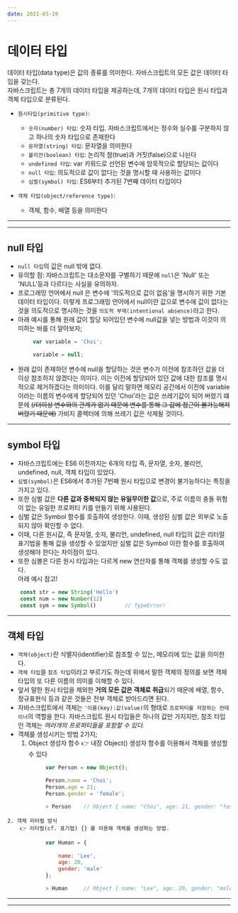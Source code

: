 ```yaml
---
date: 2021-03-19
---
```


# 데이터 타입 

데이터 타입(data type)은 값의 종류를 의미한다. 자바스크립트의 모든 값은 데이터 타입을 갖는다. 
<br> 자바스크립트는 총 7개의 데이터 타입을 제공하는데, 7개의 데이터 타입은 원시 타입과 객체 타입으로 분류된다.  

- `원시타입(primitive type)`: 
	- `숫자(number) 타입`: 숫자 타입. 자바스크립트에서는 정수와 실수를 구분하지 않고 하나의 숫자 타입으로 존재한다
	- `문자열(string) 타입`: 문자열을 의미한다 
	- `불리언(boolean) 타입`: 논리적 참(true)과 거짓(false)으로 나뉜다 
	- `undefined 타입`: var 키워드로 선언된 변수에 암묵적으로 할당되는 값이다 
	- `null 타입`: 의도적으로 값이 없다는 것을 명시할 때 사용하는 값이다
	- `심벌(symbol) 타입`: ES6부터 추가된 7번째 데이터 타입이다 

- `객체 타입(object/reference type)`: 
	- 객체, 함수, 배열 등을 의미한다 

---
---

## null 타입 
- `null 타입`의 값은 null 밖에 없다. 
- 유의할 점: 자바스크립트는 대소문자를 구별하기 때문에 `null`은 'Null' 또는 'NULL'등과 다르다는 사실을 유의하자. 
- 프로그래밍 언어에서 null 은 변수에 '의도적으로 값이 없음'을 명시하기 위한 기본 데이터 타입이다. 이렇게 프로그래밍 언어에서 null이란 값으로 변수에 값이 없다는 것을 의도적으로 명시하는 것을 `의도적 부재(intentional absence)`라고 한다. 
- 아래 예시를 통해 원래 값이 할당 되어있던 변수에 null값을 넣는 방법과 이것이 의미하는 바를 더 알아보자; 
```javascript
		var variable = 'Choi'; 

		variable = null;  
``` 
- 원래 값이 존재하던 변수에 null을 할당하는 것은 변수가 이전에 참조하던 값을 더 이상 참조하지 않겠다는 의미다. 이는 이전에 할당되어 있던 값에 대한 참조를 명시적으로 제거하겠다는 의미이다. 이를 달리 말하면 메모리 공간에서 이전에 variable이라는 이름의 변수에게 할당되어 있던 'Choi'라는 값은 쓰레기값이 되어 버렸기 떄문에 ~~(/더이상 변수와의 관계가 없기 때문에 변수를 통해 그 값에 접근이 불가능해져 버렸기 때문에)~~ 가비지 콜렉터에 의해 쓰레기 값은 삭제될 것이다. 
---

## symbol 타입 

- 자바스크립트에는 ES6 이전까지는 6개의 타입 즉, 문자열, 숫자, 불리언, undefined, null, 객체 타입이 있었다. 
- `심벌(symbol)`은 ES6에서 추가된 7번째 원시 타입으로 변경이 불가능하다는 특징을 가지고 있다. 
- 또한 심벌 값은 **다른 값과 중복되지 않는 유일무이한 값**으로, 주로 이름의 충돌 위험이 없는 유일한 프로퍼티 키를 만들기 위해 사용된다. 
- 심벌 값은 Symbol 함수를 호출하여 생성한다. 이때, 생성된 심벌 값은 외부로 노출되지 않아 확인할 수 없다. 
- 이때, 다른 원시값, 즉 문자열, 숫자, 불리언, undefined, null 타입의 값은 리터럴 표기법을 통해 값을 생성할 수 있었지만 심벌 값은 Symbol 이란 함수를 호출하여 생성해야 한다는 차이점이 있다.
- 또한 심볼은 다른 원시 타입과는 다르게 new 연산자를 통해 객체를 생성할 수도 없다. 
<br> 아래 예시 참고! 
```javascript
	const str = new String('Hello')
	const num = new Number(12)
	const sym = new Symbol()         // TypeError!
```
---

## 객체 타입 

- `객체(object)`란 식별자(identifier)로 참조할 수 있는, 메모리에 있는 값을 의미한다.  
- `객체 타입`을 `참조 타입`이라고 부르기도 하는데 위에서 말한 객체의 정의를 보면 객체타입의 또 다른 이름의 의미를 이해할 수 있다. 
- 앞서 말한 원시 타입을 제외한 **거의 모든 값은 객체로 취급**되기 때문에 배열, 함수, 정규표현식 등과 같은 것들은 전부 객체로 받아드리면 된다. 
- 자바스크립트에서 객체는 `'이름(key):값(value)`의 형태로 `프로퍼티를 저장하는 컨테이너`의 역할을 한다. 자바스크립트 원시 타입들은 하나의 값만 가지지만, 참조 타입인 객체는 *여러개의 프로퍼티들을 포함할 수 있다.*
- 객체를 생성시키는 방법 2가지;
	1. Object 생성자 함수
		👉 내장 Object() 생성자 함수를 이용해서 객체를 생성할 수 있다
```javascript
			var Person = new Object();

			Person.name = 'Choi'; 
			Person.age = 21;
			Person.gender = 'female';  

			> Person    // Object { name: "Choi", age: 21, gender: "female" }
```
	2. 객체 리터럴 방식 
		👉 리터럴(cf. 표기법) {} 를 이용해 객체를 생성하는 방법. 
```javascript
			var Human = {
				
				name: 'Lee',
				age: 20,
				gender: 'male'
			};

			> Human     // Object { name: "Lee", age: 20, gender: "male" }
```

---
---